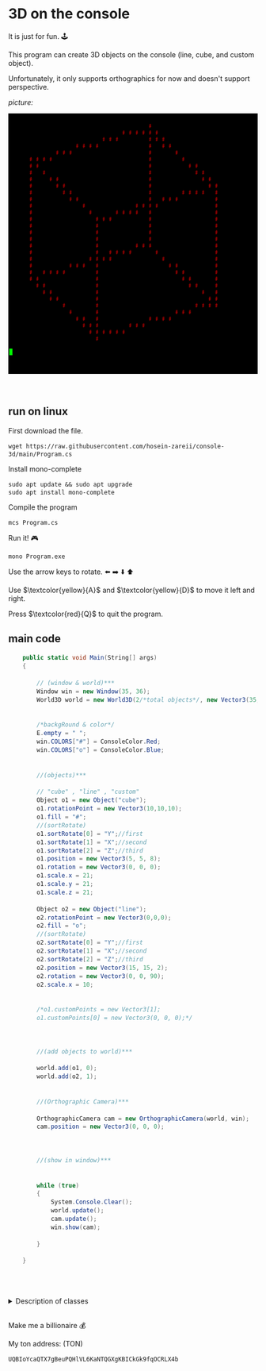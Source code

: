 # 3D on the console

It is just for fun. :joystick:

This program can create 3D objects on the console (line, cube, and custom object).

Unfortunately, it only supports orthographics for now and doesn't support perspective.
<br/>

*picture:*

![Cube](cube.png)

<br/>

## run on linux
First download the file.
```
wget https://raw.githubusercontent.com/hosein-zareii/console-3d/main/Program.cs
```

Install mono-complete
```
sudo apt update && sudo apt upgrade
sudo apt install mono-complete
```
Compile the program
```
mcs Program.cs
```
Run it! :video_game:
```
mono Program.exe
```
Use the arrow keys to rotate. :arrow_left: :arrow_right: :arrow_down: :arrow_up:

Use $\textcolor{yellow}{A}$ and $\textcolor{yellow}{D}$ to move it left and right.

Press $\textcolor{red}{Q}$ to quit the program.


## main code
```c#
    public static void Main(String[] args)
    {

        // (window & world)***
        Window win = new Window(35, 36);
        World3D world = new World3D(2/*total objects*/, new Vector3(35, 36, 36)/*world size*/);
        

        /*backgRound & color*/
        E.empty = " ";
        win.COLORS["#"] = ConsoleColor.Red;
        win.COLORS["o"] = ConsoleColor.Blue;


        //(objects)***

        // "cube" , "line" , "custom"
        Object o1 = new Object("cube");
        o1.rotationPoint = new Vector3(10,10,10);
        o1.fill = "#";
        //(sortRotate) 
        o1.sortRotate[0] = "Y";//first 
        o1.sortRotate[1] = "X";//second
        o1.sortRotate[2] = "Z";//third
        o1.position = new Vector3(5, 5, 8);
        o1.rotation = new Vector3(0, 0, 0);
        o1.scale.x = 21;
        o1.scale.y = 21;
        o1.scale.z = 21;
	  
        Object o2 = new Object("line");
        o2.rotationPoint = new Vector3(0,0,0);
        o2.fill = "o";
        //(sortRotate) 
        o2.sortRotate[0] = "Y";//first 
        o2.sortRotate[1] = "X";//second
        o2.sortRotate[2] = "Z";//third
        o2.position = new Vector3(15, 15, 2);
        o2.rotation = new Vector3(0, 0, 90);
        o2.scale.x = 10;
        

        /*o1.customPoints = new Vector3[1];
        o1.customPoints[0] = new Vector3(0, 0, 0);*/



        //(add objects to world)***

        world.add(o1, 0);
        world.add(o2, 1);


        //(Orthographic Camera)***

        OrthographicCamera cam = new OrthographicCamera(world, win);
        cam.position = new Vector3(0, 0, 0);

		

        //(show in window)***
        

        while (true)
        {
            System.Console.Clear();
            world.update();
            cam.update();
            win.show(cam);

        }

    }

    
```
<br/>
<details>
<summary>Description of classes</summary>
<br/>
    
```c#

class window
{
  Gets 2d array from class OrthographicCamera{}.
  Prints the 2d array on screen.
}

class OrthographicCamera
{
    Pass objects and some information to class Converter{}.
    Then returns 2d array.
}

class World3D
{
    Creates a 3d array.
    Objects will be created by calling methods which are in class Object{}.
    Adds objects to 3d array.
}

class Object
{
    Creates objects and rotates them by class Math2{}.
    Then adds objects to 3d array.
}

class Converter
{
    Converts 3d array to 2d array.
    Connverter does not support perspective.
}

class Math2
{
    Rotates positions of objects one by one.
}
```
</details>
<br/>

Make me a billionaire :moneybag:

My ton address: (TON)
```
UQBIoYcaQTX7gBeuPQHlVL6KaNTQGXgKBICkGk9fqOCRLX4b
```
